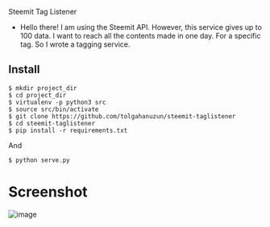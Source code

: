 Steemit Tag Listener

- Hello there! I am using the Steemit API. However, this service gives up to 100 data. I want to reach all the contents made in one day. For a specific tag. So I wrote a tagging service.

## Install
    $ mkdir project_dir
    $ cd project_dir    
    $ virtualenv -p python3 src
    $ source src/bin/activate
    $ git clone https://github.com/tolgahanuzun/steemit-taglistener
    $ cd steemit-taglistener
    $ pip install -r requirements.txt
 And
 
    $ python serve.py


# Screenshot
![image](https://i.hizliresim.com/y0jl89.png)
